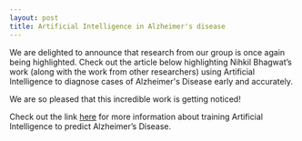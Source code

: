 ```yaml
---
layout: post
title: Artificial Intelligence in Alzheimer's disease
---
```


We are delighted to announce that research from our group is once again being highlighted. 
Check out the article below highlighting Nihkil Bhagwat’s work (along with the work from other researchers) 
using Artificial Intelligence to diagnose cases of Alzheimer's Disease early and accurately.

We are so pleased that this incredible work is getting noticed! 

Check out the link [here](https://undark.org/article/artificial-intelligence-ai-alzheimers/) for more information about training Artificial Intelligence to predict Alzheimer’s Disease.
